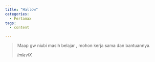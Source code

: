 ```yaml
---
title: "Hallow"
categories:
  - Pertamax
tags:
  - content

---
```



> Maap gw niubi masih belajar , mohon kerja sama dan bantuannya.
> 
> <cite>imleviX</cite>